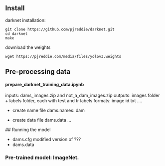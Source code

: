 ## Install

darknet installation:

```
git clone https://github.com/pjreddie/darknet.git
cd darknet
make
```
download the weights

```
wget https://pjreddie.com/media/files/yolov3.weights
```

## Pre-processing data

#### prepare_darknet_training_data.ipynb
inputs: dams_images.zip and not_a_dam_images.zip
outputs: images folder + labels folder, each with test and tr
labels formats: image id.txt
    ….

+ create name file
    dams.names:
        dam

+ create data file
    dams.data
        …

## Running the model
+ dams.cfg
    modified version of ???
+ dams.data

### Pre-trained model: ImageNet.
